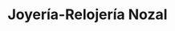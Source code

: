 ---
title: "Joyería-Relojería Nozal"
url: /medina-del-campo/joyeria-relojeria-nozal/
shop: joyería
---